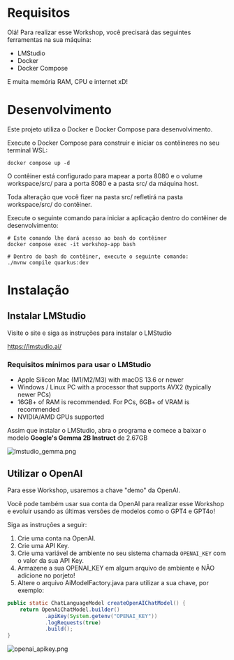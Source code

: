 # Requisitos

Olá! Para realizar esse Workshop, você precisará das seguintes ferramentas na sua máquina:

- LMStudio
- Docker
- Docker Compose

E muita memória RAM, CPU e internet xD!

# Desenvolvimento

Este projeto utiliza o Docker e Docker Compose para desenvolvimento.

Execute o Docker Compose para construir e iniciar os contêineres no seu terminal WSL:

```shell
docker compose up -d
```

O contêiner está configurado para mapear a porta 8080 e o volume workspace/src/ para a porta 8080 e a pasta src/ da máquina host.

Toda alteração que você fizer na pasta src/ refletirá na pasta workspace/src/ do contêiner.

Execute o seguinte comando para iniciar a aplicação dentro do contêiner de desenvolvimento:

```shell
# Este comando lhe dará acesso ao bash do contêiner
docker compose exec -it workshop-app bash

# Dentro do bash do contêiner, execute o seguinte comando:
./mvnw compile quarkus:dev
```

# Instalação

## Instalar LMStudio
Visite o site e siga as instruções para instalar o LMStudio

https://lmstudio.ai/

### Requisitos mínimos para usar o LMStudio
- Apple Silicon Mac (M1/M2/M3) with macOS 13.6 or newer
- Windows / Linux PC with a processor that supports AVX2 (typically newer PCs)
- 16GB+ of RAM is recommended. For PCs, 6GB+ of VRAM is recommended
- NVIDIA/AMD GPUs supported

Assim que instalar o LMStudio, abra o programa e comece a baixar o modelo **Google's Gemma 2B Instruct** de 2.67GB

![lmstudio_gemma.png](resources%2Flmstudio_gemma.png)

## Utilizar o OpenAI

Para esse Workshop, usaremos a chave "demo" da OpenAI. 

Você pode também usar sua conta da OpenAI para realizar esse Workshop e evoluir usando as últimas versões de modelos como o GPT4 e GPT4o!

Siga as instruções a seguir:

1. Crie uma conta na OpenAI. 
2. Crie uma API Key.
3. Crie uma variável de ambiente no seu sistema chamada `OPENAI_KEY` com o valor da sua API Key.
4. Armazene a sua OPENAI_KEY em algum arquivo de ambiente e NÃO adicione no porjeto!
5. Altere o arquivo AiModelFactory.java para utilizar a sua chave, por exemplo:
```java
public static ChatLanguageModel createOpenAIChatModel() {
    return OpenAiChatModel.builder()
            .apiKey(System.getenv("OPENAI_KEY"))
            .logRequests(true)
            .build();
}
```

![openai_apikey.png](resources%2Fopenai_apikey.png)
